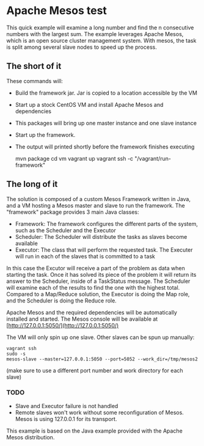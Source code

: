 # Apache Mesos test

This quick example will examine a long number and find the n consecutive numbers with the largest sum. The example leverages Apache Mesos, which is an open source cluster management system. With mesos, the task is split among several slave nodes to speed up the process.

## The short of it

These commands will:
* Build the framework jar. Jar is copied to a location accessible by the VM
* Start up a stock CentOS VM and install Apache Mesos and dependencies
* This packages will bring up one master instance and one slave instance
* Start up the framework.
* The output will printed shortly before the framework finishes executing


    mvn package
    cd vm
    vagrant up
    vagrant ssh -c "/vagrant/run-framework"

## The long of it

The solution is composed of a custom Mesos Framework written in Java, and a VM hosting a Mesos master and slave to run the framework.
The "framework" package provides 3 main Java classes:

* Framework: The framework configures the different parts of the system, such as the Scheduler and the Executor
* Scheduler: The Scheduler will distribute the tasks as slaves become available
* Executor: The class that will perform the requested task. The Executer will run in each of the slaves that is committed to a task

In this case the Excutor will receive a part of the problem as data when starting the task.  Once it has solved its piece of the problem it will return its answer to the Scheduler, inside of a TaskStatus message. The Scheduler will examine each of the results to find the one with the highest total.  Compared to a Map/Reduce solution, the Executor is doing the Map role, and the Scheduler is doing the Reduce role.

Apache Mesos and the required dependencies will be automatically installed and started.  The Mesos console will be available at [http://127.0.0.1:5050/](http://127.0.0.1:5050/)

The VM will only spin up one slave. Other slaves can be spun up manually:

    vagrant ssh
    sudo -s
    mesos-slave --master=127.0.0.1:5050 --port=5052 --work_dir=/tmp/mesos2

(make sure to use a different port number and work directory for each slave)


### TODO

* Slave and Executor failure is not handled
* Remote slaves won't work without some reconfiguration of Mesos. Mesos is using 127.0.0.1 for its transport.

This example is based on the Java example provided with the Apache Mesos distribution.